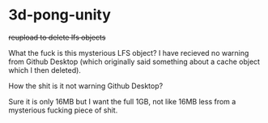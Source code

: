 ﻿# 3d-pong-unity
~~reupload to delete lfs objects~~


What the fuck is this mysterious LFS object? I have recieved no warning from Github Desktop 
(which originally said something about a cache object which I then deleted).


How the shit is it not warning Github Desktop?


Sure it is only 16MB but I want the full 1GB, not like 16MB less from a mysterious fucking piece of shit.
